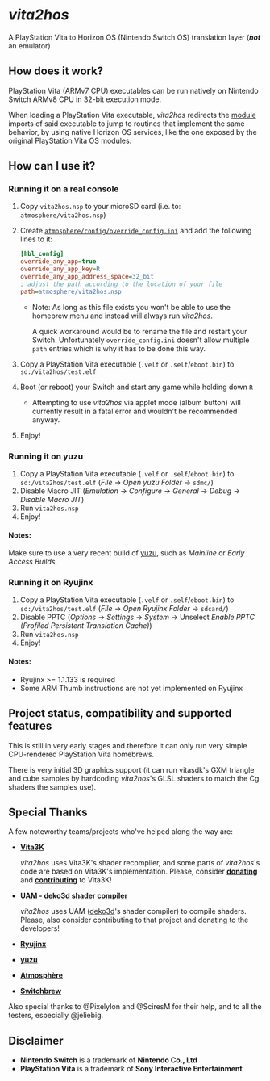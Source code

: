 # _vita2hos_

A PlayStation Vita to Horizon OS (Nintendo Switch OS) translation layer (**_not_** an emulator)

## How does it work?

PlayStation Vita (ARMv7 CPU) executables can be run natively on Nintendo Switch ARMv8 CPU in 32-bit execution mode.

When loading a PlayStation Vita executable, _vita2hos_ redirects the [module](https://wiki.henkaku.xyz/vita/Modules) imports of said executable to jump to routines that implement the same behavior, by using native Horizon OS services, like the one exposed by the original PlayStation Vita OS modules.

## How can I use it?

### Running it on a real console

1. Copy `vita2hos.nsp` to your microSD card (i.e. to: `atmosphere/vita2hos.nsp`)
2. Create [`atmosphere/config/override_config.ini`](https://github.com/Atmosphere-NX/Atmosphere/blob/master/config_templates/override_config.ini) and add the following lines to it:

    ```ini
    [hbl_config]
    override_any_app=true
    override_any_app_key=R
    override_any_app_address_space=32_bit
    ; adjust the path according to the location of your file
    path=atmosphere/vita2hos.nsp
    ```

    - Note: As long as this file exists you won't be able to use the homebrew menu and instead will always run _vita2hos_.

      A quick workaround would be to rename the file and restart your Switch.
      Unfortunately `override_config.ini` doesn't allow multiple `path` entries which is why it has to be done this way.

3. Copy a PlayStation Vita executable (`.velf` or `.self`/`eboot.bin`) to `sd:/vita2hos/test.elf`
4. Boot (or reboot) your Switch and start any game while holding down `R`
    - Attempting to use _vita2hos_ via applet mode (album button) will currently result in a fatal error and wouldn't be recommended anyway.
5. Enjoy!

### Running it on yuzu

1. Copy a PlayStation Vita executable (`.velf` or `.self`/`eboot.bin`) to `sd:/vita2hos/test.elf` (_File_ → _Open yuzu Folder_ → `sdmc/`)
2. Disable Macro JIT (_Emulation_ → _Configure_ → _General_ → _Debug_ → _Disable Macro JIT_)
3. Run `vita2hos.nsp`
4. Enjoy!

#### Notes:

Make sure to use a very recent build of [yuzu](https://yuzu-emu.org/downloads/), such as _Mainline_ or _Early Access Builds_.

### Running it on Ryujinx

1. Copy a PlayStation Vita executable (`.velf` or `.self`/`eboot.bin`) to `sd:/vita2hos/test.elf` (_File_ → _Open Ryujinx Folder_ → `sdcard/`)
2. Disable PPTC (_Options_ → _Settings_ → _System_ → Unselect _Enable PPTC (Profiled Persistent Translation Cache)_)
3. Run `vita2hos.nsp`
4. Enjoy!

#### Notes:

- Ryujinx >= 1.1.133 is required
- Some ARM Thumb instructions are not yet implemented on Ryujinx

## Project status, compatibility and supported features

This is still in very early stages and therefore it can only run very simple CPU-rendered PlayStation Vita homebrews.

There is very initial 3D graphics support (it can run vitasdk's GXM triangle and cube samples by hardcoding _vita2hos_'s GLSL shaders to match the Cg shaders the samples use).

## Special Thanks

A few noteworthy teams/projects who've helped along the way are:

* **[Vita3K](https://vita3k.org/)**

    _vita2hos_ uses Vita3K's shader recompiler, and some parts of _vita2hos_'s code are based on Vita3K's implementation. Please, consider [**donating**](https://vita3k.org/#donate) and [**contributing**](https://vita3k.org/#contribute) to Vita3K!
* **[UAM - deko3d shader compiler](https://github.com/devkitPro/uam)**

     _vita2hos_ uses UAM ([deko3d](https://github.com/devkitPro/deko3d)'s shader compiler) to compile shaders. Please, also consider contributing to that project and donating to the developers!
* **[Ryujinx](https://ryujinx.org/)**
* **[yuzu](https://yuzu-emu.org/)**
* **[Atmosphère](https://github.com/Atmosphere-NX/Atmosphere)**
* **[Switchbrew](https://github.com/switchbrew/)**

Also special thanks to @PixelyIon and @SciresM for their help, and to all the testers, especially @jeliebig.

## Disclaimer

* **Nintendo Switch** is a trademark of **Nintendo Co., Ltd**
* **PlayStation Vita** is a trademark of **Sony Interactive Entertainment**

